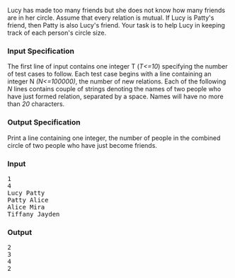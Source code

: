 <p>Lucy has made too many friends but she does not know how many friends are in her circle.&nbsp;Assume that every relation is mutual. If Lucy is Patty's friend, then Patty is also Lucy's friend. Your task is to help Lucy in keeping track of each person's circle size.</p>
<h3>Input Specification</h3>
<p>The first line of input contains one integer T (<em>T&lt;=10</em>) specifying the number of test cases to follow. Each test case begins with a line containing an integer N <em>(N&lt;=100000)</em>, the number of new relations. Each of the following <em>N</em>&nbsp;lines contains couple of strings denoting the names of two people who have just formed relation, separated by a space. Names will have no more than <em>20</em> characters.</p>
<h3>Output Specification</h3>
<p>Print a line containing one integer, the number of people in the combined circle&nbsp;of two people who have just become friends.</p>
<h3>Input<span style="font-size: 10px;">&nbsp;</span></h3>
<pre>1
4
Lucy Patty
Patty Alice
Alice Mira
Tiffany Jayden </pre>
<h3>Output</h3>
<pre><div id="_mcePaste" style="position: absolute; left: -10000px; top: 135px; width: 1px; height: 1px; overflow: hidden;">2</div>2
3
4
2</pre>